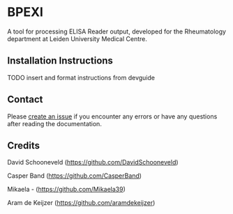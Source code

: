 # BPEXI
A tool for processing ELISA Reader output, developed for the Rheumatology department at Leiden University Medical Centre.


## Installation Instructions
TODO insert and format instructions from devguide


## Contact
Please [create an issue](https://github.com/Mikaela39/BPEXI/issues/new/choose) if you encounter any errors or have any questions after reading the documentation.


## Credits
David Schooneveld (https://github.com/DavidSchooneveld)

Casper Band (https://github.com/CasperBand)

Mikaela - (https://github.com/Mikaela39)

Aram de Keijzer (https://github.com/aramdekeijzer)
